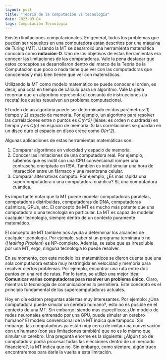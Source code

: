 ```yaml
---
layout: post
title: "Teoría de la computación vs tecnología"
date: 2023-03-04
tags: Computación Tecnología
---
```


Existen limitaciones computacionales. En general, todos los problemas que pueden ser resueltos en una computadora están descritos por una máquina de Turing (MT). Usando la MT se desarrolló una herramienta matemática conocida como **notación-O**. Uno de los objetivos de estas herramientas era conocer las limitaciones de las computadoras. Vale la pena destacar que estos conceptos se desarrollaron dentro del marco de la Teoría de la Computación que poco o nada tiene que ver con las computadoras que conocemos y más bien tienen que ver con matemáticas.

Utilizando la MT como modelo matemático se puede conocer el orden, es decir, una cota en tiempo de cálculo para un algoritmo. Vale la pena recordar que un algoritmo representa el conjunto de instrucciones (la receta) los cuales resuelven un problema computacional. 

El orden de un algoritmo puede ser determinado en dos parámetros: 1) tiempo y 2) espacio de memoria. Por ejemplo, un algoritmo para resolver las correlaciones entre *n* puntos es *O(n^2)* (léase: es orden n cuadrada) en tiempo y es *O(n)* en espacio de memoria. Si las correlaciones se guardan en un disco duro el espacio en disco crece como *O(n^2)*.

Algunas aplicaciones de estas herramientas matemáticas son:

1.	Comparar algoritmos en velocidad y espacio de memoria.
2.	Conocer las limitaciones de una computadora real. Por ejemplo, sabemos que es inútil con una CPU convencional romper una contraseña encriptada en RSA. También es inútil simular una hora de interacción entre un fármaco y una membrana celular. 
3.	Comparar alternativas cómputo. Por ejemplo, ¿Es más rápida una supercomputadora o una computadora cuántica? Si, una computadora cuántica.

Es importante notar que la MT puede modelar computadoras paralelas, computadoras distribuidas, computadoras de DNA, computadoras cuánticas, GPUs, etc. El concepto de MT es mucho más potente que una computadora o una tecnología en particular. La MT es capaz de modelar cualquier tecnología, siempre dentro de un contexto puramente matemático.

El concepto de MT también nos ayuda a determinar los alcances de cualquier tecnología. Por ejemplo, saber si un programa terminara o no (*Healting Problem*) es NP-completo. Además, se sabe que es irresoluble por una MT, ergo, ninguna tecnología lo puede resolver.

En su momento, con este modelo los matemáticos se dieron cuenta que una sola computadora estaba muy restringida en velocidad y memoria para resolver ciertos problemas. Por ejemplo, encontrar una ruta entre dos puntos en una red de rutas. Por lo tanto, se utilizó una mejor idea: **Comunicar varias computadoras para resolver un problema único**. Claro, mientras la tecnología de comunicaciones lo permitiera. Este concepto es el principio fundamental de las supercomputadoras actuales.

Hoy en día existen preguntas abiertas muy interesantes. Por ejemplo: ¿Una computadora puede simular un cerebro humano?, esto no es posible en el contexto de una MT. Sin embargo, siendo más específicos: ¿Un modelo de redes neuronales entrenado por una GPU, puede simular un cerebro humano? El modelo convencional de la MT indica que tampoco. Sin embargo, las computadoras ya están muy cerca de imitar una conversación con un humano (con sus limitaciones también) que no es lo mismo que simular un cerebro. Una pregunta enorme es la siguiente: ¿Algún tipo de computadora podrá procesar todas las elecciones dentro de un mercado financiero?, la MT indica que no. Sin embargo, como siempre, algún truco encontraremos para darle la vuelta a esta limitación.


